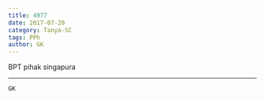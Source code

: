 ```yaml
---
title: 4977
date: 2017-07-20
category: Tanya-SC
tags: PPh
author: GK
---
```


BPT pihak singapura

---



`GK`
